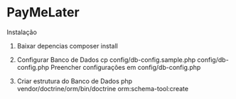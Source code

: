 # PayMeLater

Instalação

1. Baixar depencias 
composer install

2. Configurar Banco de Dados
cp config/db-config.sample.php config/db-config.php
Preencher configurações em config/db-config.php

3. Criar estrutura do Banco de Dados
php vendor/doctrine/orm/bin/doctrine orm:schema-tool:create

